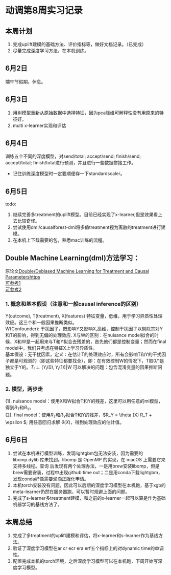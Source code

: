 # 动调第8周实习记录
## 本周计划
1. 完成uplift建模的基础方法、评价指标等，做好文档记录。（已完成）
2. 尽量完成深度学习方法，在本机训练。
## 6月2日
端午节假期，休息。

## 6月3日
1. 用树模型重新从原始数据中选择特征，因为pca降维可解释性没有用原来的特征好。
2. multi x-learner实现和评估

## 6月4日
训练五个不同的深度模型，对send/total; accept/send; finish/send; accept/total; finish/total进行预测，并且进行一些数据拼接工作。<br>
* 记住训练深度模型时一定要顺便存一下standardscaler。<br>

## 6月5日
todo: <br>
1. 继续完善多treatment的uplift模型。目前已经实现了x-learner,但是效果看上去比较奇怪。<br>
2. 尝试使用dml/causalforest-dml将多值treatment视为离散的treatment进行建模。<br>
3. 在本机上下载需要的包，熟悉mac训练的流程。<br>

## Double Machine Learning(dml)方法学习：
原论文[Double/Debiased Machine Learning for Treatment and Causal Parametershttps](arxiv.org/abs/1608.00060) <br>
[可参考1](https://blog.csdn.net/taozibaby/article/details/140591792) <br>
[可参考2](https://zhuanlan.zhihu.com/p/751459729) <br>
### 1. 概念和基本假设（注意和一般causal inference的区别）
Y(outcome), T(treatment), X(features) 特征变量，低维，用于学习异质性处理效应。这三个和一般因果推断类似。<br> 
W(Confounder): 干扰因子，既影响Y又影响X,高维，控制干扰因子以剔除其对Y和T的影响，得到无偏的处理效应. X与W的区别：在nuisance model拟合的时候，X和W是一起用来与T和Y拟合去残差的，首先他们都是控制变量；然而在final model中，我们只考虑在特征X上学习异质性。<br>
基本假设：无干扰因素，定义：在估计T的处理效应时，所有会影响T和Y的干扰因子都是可观测的（即这些特征都要找全），即：在有效控制W的情况下，T取0/1是独立于Y的。$T_i \perp (Y_i(0),Y_i(1)) | W$
可以解决的问题：包含混淆变量的因果推断问题。<br>
### 2. 模型，两步走
(1). nuisance model：使用X和W拟合T和Y的残差，这里可以用任意的ml模型，得到$R_T$和$R_Y$。<br>
(2). final model：使用$R_T$和$R_Y$拟合T和Y的残差，$R_Y = \theta (X) R_T + \epsilon $; 用任意回归求解 $\theta (X)$，得到处理效应的估计值。<br>

## 6月6日
1. 尝试在本机进行模型训练，发现lightgbm包无法安装，因为需要的libomp.dylib 库未找到。libomp 是 OpenMP 的实现，在 macOS 上需要它来支持多线程。查询
后发现有两个处理办法，一是用brew安装libomp，但是brew需要安装，过程中出现github time out；二是用conda下载lightgbm，发现conda好像需要滴滴正版化申请。<br>
2. 本机torch安装没有问题，因此可以后期的深度学习模型在本机跑，基于xgb的meta-learner仍然在服务器跑，可以暂时规避上面的问题。
3. 完成了s-learner多treatment建模，和之前的x-learner一起可以算是作为基础机器学习的基线方法了。<br>

## 本周总结
1. 完成了多treatment的uplift建模和评估，将x-learner和s-learner作为基线方法。
2. 验证了深度学习模型在ar cr ecr era erf五个指标上的对dynamic time的单调性。
3. 配置完成本机的torch环境，之后深度学习模型可以在本机跑，下周开始写深度学习模型。